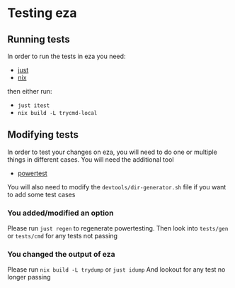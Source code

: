 # Testing eza

## Running tests

In order to run the tests in eza you need:
- [just](https://github.com/casey/just)
- [nix](https://nixos.org)

then either run:
- `just itest`
- `nix build -L trycmd-local`

## Modifying tests

In order to test your changes on eza, you will need to do one or multiple things in different cases.
You will need the additional tool
- [powertest](https://github.com/eza-community/powertest)

You will also need to modify the `devtools/dir-generator.sh` file if you want to add some test cases

### You added/modified an option

Please run `just regen` to regenerate powertesting. Then look into `tests/gen` or `tests/cmd` for any tests not passing

### You changed the output of eza

Please run `nix build -L trydump` or `just idump`
And lookout for any test no longer passing
